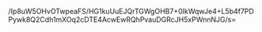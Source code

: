 /Ip8uW5OHvOTwpeaFS/HG1kuUuEJQrTGWgOHB7+0IkWqwJe4+L5b4f7PDPywk8Q2Cdh1mXOq2cDTE4AcwEwRQhPvauDGRcJH5xPWnnNJG/s=